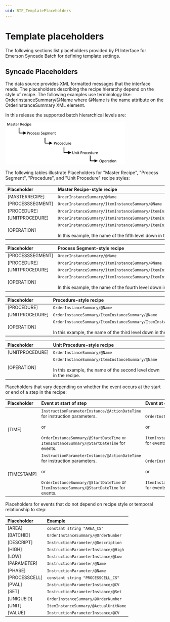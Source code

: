 ```yaml
---
uid: BIF_TemplatePlaceholders
---
```


# Template placeholders

<!-- Mark Bishop 6/18/21: Customized for Emerson Syncade -->

The following sections list placeholders provided by PI Interface for Emerson Syncade Batch for defining template settings.

## Syncade Placeholders

The data source provides XML formatted messages that the interface reads. The placeholders describing the recipe hierarchy depend on the style of recipe. The following examples use terminology like: OrderInstanceSummary/@Name where @Name is the name attribute on the OrderInstanceSummary XML element.

In this release the supported batch hierarchical levels are:

![supported batch hierarchical levels](../images/supported-batch-hierarchical-levels.png)

The following tables illustrate Placeholders for "Master Recipe", "Process Segment", "Procedure", and "Unit Procedure" recipe styles:

| Placeholder | Master Recipe-style recipe |
|:-|:-|
| [MASTERRECIPE] | `OrderInstanceSummary/@Name` |
| [PROCESSSEGMENT] | `OrderInstanceSummary/ItemInstanceSummary/@Name` |
| [PROCEDURE] | `OrderInstanceSummary/ItemInstanceSummary/ItemInstanceSummary/@Name` |
| [UNITPROCEDURE] | `OrderInstanceSummary/ItemInstanceSummary/ItemInstanceSummary/ItemInstanceSummary/@Name` |
| [OPERATION] | `OrderInstanceSummary/ItemInstanceSummary/ItemInstanceSummary/ItemInstanceSummary/ItemInstanceSummary/@Name`<br><br>In this example, the name of the fifth level down in the recipe |


| Placeholder | Process Segment-style recipe |
|:-|:-|
| [PROCESSSEGMENT] | `OrderInstanceSummary/@Name` |
| [PROCEDURE] | `OrderInstanceSummary/ItemInstanceSummary/@Name` |
| [UNITPROCEDURE] | `OrderInstanceSummary/ItemInstanceSummary/ItemInstanceSummary/@Name` |
| [OPERATION] | `OrderInstanceSummary/ItemInstanceSummary/ItemInstanceSummary/ItemInstanceSummary/@Name`<br><br>In this example, the name of the fourth level down in the recipe. |

| Placeholder | Procedure-style recipe |
|:-|:-|
| [PROCEDURE] | `OrderInstanceSummary/@Name` |
| [UNITPROCEDURE] | `OrderInstanceSummary/ItemInstanceSummary/@Name` |
| [OPERATION] | `OrderInstanceSummary/ItemInstanceSummary/ItemInstanceSummary/@Name`<br><br>In this example, the name of the third level down in the recipe. |

| Placeholder | Unit Procedure-style recipe |
|:-|:-|
| [UNITPROCEDURE] | `OrderInstanceSummary/@Name` |
| [OPERATION] | `OrderInstanceSummary/ItemInstanceSummary/@Name`<br><br>In this example, the name of the second level down in the recipe. |


Placeholders that vary depending on whether the event occurs at the start or end of a step in the recipe:

| Placeholder | Event at start of step | Event at end of step |
|:-|:-|:-|
| [TIME] | `InstructionParameterInstance/@ActionDateTime` for instruction parameters.<br><br>or<br><br>`OrderInstanceSummary/@StartDateTime` or `ItemInstanceSummary/@StartDateTime` for events. | `OrderInstanceSummary/@EndDateTime`<br><br>or<br><br>`ItemInstanceSummary/@EndDateTime` for events. |
| [TIMESTAMP] | `InstructionParameterInstance/@ActionDateTime` for instruction parameters.<br><br>or<br><br>`OrderInstanceSummary/@StartDateTime` or `ItemInstanceSummary/@StartDateTime` for events. | `OrderInstanceSummary/@EndDateTime`<br><br>or<br><br>`ItemInstanceSummary/@EndDateTime` for events. |


Placeholders for events that do not depend on recipe style or temporal relationship to step:

| Placeholder | Example |
|:-|:-|
| [AREA] | `constant string "AREA_CS"` |
| [BATCHID] | `OrderInstanceSummary/@OrderNumber` |
| [DESCRIPT] | `InstructionParameter/@Description` |
| [HIGH] | `InstructionParameterInstance/@High` |
| [LOW] | `InstructionParameterInstance/@Low` |
| [PARAMETER] | `InstructionParameter/@Name` |
| [PHASE] | `InstructionParameter/@Name` |
| [PROCESSCELL] | `constant string "PROCESSCELL_CS"` |
| [PVAL] | `InstructionParameterInstance/@CV` |
| [SET] | `InstructionParameterInstance/@Set` |
| [UNIQUEID] | `OrderInstanceSummary/@OrderNumber` |
| [UNIT] | `ItemInstanceSummary/@ActualUnitName` |
| [VALUE] | `InstructionParameterInstance/@CV` |
